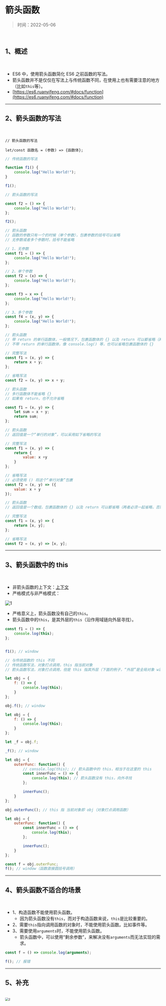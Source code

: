 # 箭头函数

> 时间：2022-05-06

<br/>

## 1、概述

<br/>

- ES6 中，使用箭头函数简化 ES6 之前函数的写法。
- 箭头函数并不是仅仅在写法上与传统函数不同，在使用上也有需要注意的地方（比如`this`等）。
- [https://es6.ruanyifeng.com/#docs/function](https://es6.ruanyifeng.com/#docs/function)

---

## 2、箭头函数的写法

<br/>

```
// 箭头函数的写法

let/const 函数名 = (参数) => {函数体};
```



```javascript
// 传统函数的写法

function f1() {
    console.log("Hello World!");
}

f1();

// 箭头函数的写法

const f2 = () => {
    console.log("Hello World!");
};

f2();
```



```javascript
// 箭头函数
// 函数的参数只有一个的时候（单个参数），包裹参数的括号可以省略
// 无参数或者多个参数时，括号不能省略

// 1、无参数
const f1 = () => {
    console.log("Hello World!");
};

// 2、单个参数
const f2 = (x) => {
    console.log("Hello World!");
};

const f3 = x => {
    console.log("Hello World!");
};

// 3、多个参数
const f4 = (x, y) => {
    console.log("Hello World!");
};
```



```javascript
// 箭头函数
// 带 return 的单行函数体，一般情况下，包裹函数体的 {} 以及 return 可以都省略（两者必须一起省略，否则的话，一个也不能省略）
// 不带 return 的单行函数体，像 console.log() 等，也可以省略包裹函数体的 {}

// 完整写法
const f1 = (x, y) => {
    return x + y;
};

// 省略写法
const f2 = (x, y) => x + y;
```



```javascript
// 箭头函数
// 多行函数体不能省略 {}
// 如果有 return，也不允许省略

const f1 = (x, y) => {
    let sum = x + y;
    return sum;
};
```



```javascript
// 箭头函数
// 返回值是一个“单行的对象”，可以采用如下省略的写法

// 完整写法
const f1 = (x, y) => {
    return {
        value: x +y
    }
};

// 省略写法
// 必须使用 () 将这个“单行对象”包裹
const f2 = (x, y) => ({
    value: x + y
});
```



```javascript
// 箭头函数
// 返回值是一个数组，包裹函数体的 {} 以及 return 可以都省略（两者必须一起省略，否则的话，一个也不能省略）

// 完整写法
const f1 = (x, y) => {
    return [x, y];
};

// 省略写法
const f2 = (x, y) => [x, y];
```



---

## 3、箭头函数中的 this

<br/>

- 非箭头函数的上下文：[上下文](https://yyscyber.github.io/front-end/imooc/basic/11b568e8-7502-4710-b618-94ab4e82f955)
- 严格模式与非严格模式：



![1](fa18b6a6-fe8e-4b52-9aa0-ece815285213/1.png)



- 严格意义上，箭头函数没有自己的`this`。
- 箭头函数中的`this`，是其外层的`this`（沿作用域链向外层寻找）。



```javascript
const f1 = () => {
    console.log(this);
};


f1(); // window
```



```javascript
// 与传统函数的 this 不同
// 传统函数写法，对象打点调用，this 指当前对象
// 箭头函数写法，对象打点调用，但是 this 指其外层（下面的例子，“外层”是全局对象 window）

let obj = {
    f: () => {
        console.log(this);
    }
};

obj.f(); // window
```



```javascript
let obj = {
    f: () => {
        console.log(this);
    }
};

let _f = obj.f;

_f(); // window
```



```javascript
let obj = {
    outerFunc: function() {
        // console.log(this); // 箭头函数中的 this，相当于在这里的 this
        const innerFunc = () => {
            console.log(this); // 箭头函数没有 this，向外寻找
        };

        innerFunc();
    }
};

obj.outerFunc(); // this 指 当前对象即 obj（对象打点调用函数）
```



```javascript
let obj = {
    outerFunc: function() {
        const innerFunc = () => {
            console.log(this);
        };

        innerFunc();
    }
};

const f = obj.outerFunc;
f(); // window（函数直接圆括号调用）
```



---

## 4、箭头函数不适合的场景

<br/>

- 1、构造函数不能使用箭头函数。
  - 因为箭头函数没有`this`，而对于构造函数来说，`this`是比较重要的。
- 2、需要`this`指向调用函数的对象时，不能使用箭头函数。比如事件等。
- 3、需要使用`arguments`时，不能使用箭头函数。
  - 箭头函数中，可以使用“剩余参数”，来解决没有`arguments`而无法实现的需求。



```javascript
const f = () => console.log(arguments);

f(); // 报错
```



---

## 5、补充

<br/>

<img src="fa18b6a6-fe8e-4b52-9aa0-ece815285213/2.jpg" alt="2" style="zoom:67%;" />